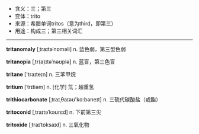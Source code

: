 - <span class="definition">含义：三；第三</span>
- <span class="definition">变体：trito</span>
- <span class="definition">来源：希腊单词tritos（意为third，即第三）</span>
- <span class="definition">用途：构成三；第三相关词汇</span>

---

<span class="vocabulary">**tritanomaly**</span> [ˌtraɪtəˈnɒməli] n. 蓝色弱，第三型色弱

<span class="vocabulary">**tritanopia**</span> [ˌtr(a)ɪtəˈnəʊpiə] n. 蓝盲，第三色盲

<span class="vocabulary">**tritane**</span> ['traɪteɪn] n. 三苯甲烷

<span class="vocabulary">**tritium**</span> [ˈtrɪtiəm] n. [化学] 氚；超重氢

<span class="vocabulary">**trithiocarbonate**</span> [ˌtraɪˌθaɪəʊ'kɑ:bәneɪt] n.  三硫代碳酸盐（或酯）

<span class="vocabulary">**tritoconid**</span> [ˌtraɪtəˈkəʊnɪd] n. 下前第三尖

<span class="vocabulary">**tritoxide**</span> [ˌtraɪˈtɒksaɪd] n. 三氧化物

